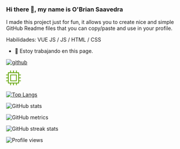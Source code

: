 ### Hi there 👋, my name is O'Brian Saavedra


I made this project just for fun, it allows you to create nice and simple GitHub Readme files that you can copy/paste and use in your profile.

Habilidades: VUE JS / JS / HTML / CSS

- 🔭 Estoy trabajando en this page. 


[<img src='https://cdn.jsdelivr.net/npm/simple-icons@3.0.1/icons/github.svg' alt='github' height='40'>](https://github.com/obrian-code)  

<a href='https://docs.github.com/en/developers'><img src='https://raw.githubusercontent.com/acervenky/animated-github-badges/master/assets/devbadge.gif' width='40' height='40'></a> 

[![Top Langs](https://github-readme-stats.vercel.app/api/top-langs/?username=obrian-code)](https://github.com/anuraghazra/github-readme-stats)

![GitHub stats](https://github-readme-stats.vercel.app/api?username=obrian-code&show_icons=true&count_private=true)  

![GitHub metrics](https://metrics.lecoq.io/obrian-code)  

![GitHub streak stats](https://github-readme-streak-stats.herokuapp.com/?user=obrian-code)  

![Profile views](https://gpvc.arturio.dev/obrian-code)  
